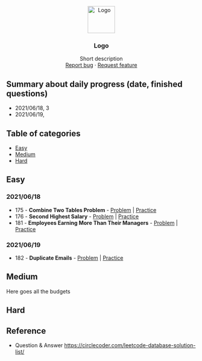 <p align="center">
  <a href="https://example.com/">
    <img src="https://via.placeholder.com/72" alt="Logo" width=72 height=72>
  </a>

  <h3 align="center">Logo</h3>

  <p align="center">
    Short description
    <br>
    <a href="https://reponame/issues/new?template=bug.md">Report bug</a>
    ·
    <a href="https://reponame/issues/new?template=feature.md&labels=feature">Request feature</a>
  </p>
</p>

## Summary about daily progress (date, finished questions)
- 2021/06/18, 3
- 2021/06/19, 

## Table of categories

- [Easy](#Easy)
- [Medium](#Medium)
- [Hard](#Hard)


## Easy
### 2021/06/18
- 175 - **Combine Two Tables Problem** - [Problem](https://github.com/yuting1214/Leetcode_Database/tree/master/code_problem) | [Practice](https://github.com/yuting1214/Leetcode_Database/blob/master/code_sample/lc_175.sql) 
- 176 - **Second Highest Salary** - [Problem](https://github.com/yuting1214/Leetcode_Database/blob/master/code_problem/lc_176.md) | [Practice](https://github.com/yuting1214/Leetcode_Database/blob/master/code_sample/lc_176.sql)
- 181 - **Employees Earning More Than Their Managers** - [Problem]() | [Practice](https://github.com/yuting1214/Leetcode_Database/blob/master/code_sample/lc_181.sql)
### 2021/06/19
- 182 - **Duplicate Emails** - [Problem]() | [Practice](https://github.com/yuting1214/Leetcode_Database/blob/master/code_sample/lc_182.sql)


## Medium

Here goes all the budgets

## Hard

## Reference
- Question & Answer <https://circlecoder.com/leetcode-database-solution-list/>
